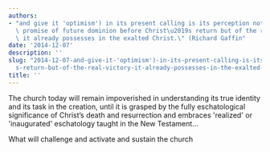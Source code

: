 ```yaml
---
authors:
- "and give it 'optimism') in its present calling is its perception not of a presumed\
  \ promise of future dominion before Christ\u2019s return but of the real victory\
  \ it already possesses in the exalted Christ.\" (Richard Gaffin"
date: '2014-12-07'
description: ''
slug: "2014-12-07-and-give-it-'optimism')-in-its-present-calling-is-its-perception-not-of-a-presumed-promise-of-future-dominion-before-christ\u2019\
  s-return-but-of-the-real-victory-it-already-possesses-in-the-exalted-christ.\"-(richard-gaffin"
title: ''
---
```

The church today will remain impoverished in understanding its true identity and its task in the creation, until it is grasped by the fully eschatological significance of Christ’s death and resurrection and embraces 'realized' or 'inaugurated' eschatology taught in the New Testament...

What will challenge and activate and sustain the church



